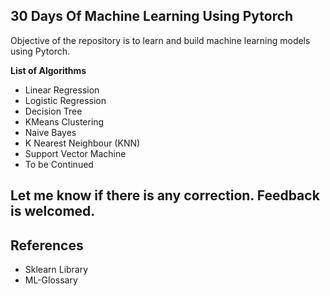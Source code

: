## 30 Days Of Machine Learning Using Pytorch

Objective of the repository is to learn and build machine learning models using Pytorch.

**List of Algorithms**

* Linear Regression
* Logistic Regression
* Decision Tree
* KMeans Clustering
* Naive Bayes
* K Nearest Neighbour (KNN)
* Support Vector Machine
* To be Continued

## Let me know if there is any correction. Feedback is welcomed.

## References

* Sklearn Library
* ML-Glossary
